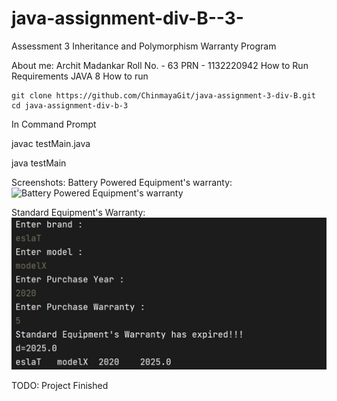 # java-assignment-div-B--3-
Assessment 3
Inheritance and Polymorphism
Warranty Program

About me:
Archit Madankar
Roll No. - 63
PRN - 1132220942
How to Run
Requirements JAVA 8
How to run

    git clone https://github.com/ChinmayaGit/java-assignment-3-div-B.git
    cd java-assignment-div-b-3
In Command Prompt

  javac testMain.java
  
  java testMain
  
Screenshots:
Battery Powered Equipment's warranty:
![Battery Powered Equipment's warranty](https://raw.githubusercontent.com/ChinmayaGit/java-assignment-div-B--3-/master/screenShot/1.jpg "Battery Powered Equipment's warranty")

Standard Equipment's Warranty:
![Standard Equipment's Warranty](https://raw.githubusercontent.com/ChinmayaGit/java-assignment-3-div-B/master/screenShot/2.jpg "Standard Equipment's Warranty")

TODO: Project Finished

